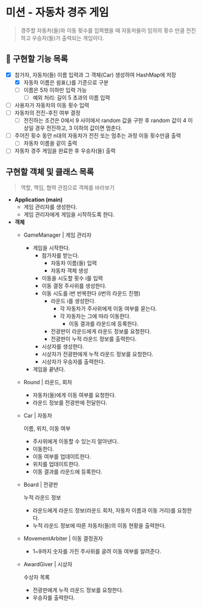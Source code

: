 # **미션 - 자동차 경주 게임**

> 경주할 자동차(들)와 이동 횟수를 입력했을 때 자동차들이 임의의 횟수 만큼 전진하고 우승자(들)가 출력되는 게임이다.

## **🚀 구현할 기능 목록**

- [x]  참가자, 자동차(들) 이름 입력과 그 객체(Car) 생성하여 HashMap에 저장
    - [x]  자동차 이름은 쉼표(,)를 기준으로 구분
    - [ ]  이름은 5자 이하만 입력 가능
        - [ ]  예외 처리: 길이 5 초과의 이름 입력
- [ ]  사용자가 자동차의 이동 횟수 입력
- [ ]  자동차의 전진-후진 여부 결정
    - [ ]  전진하는 조건은 0에서 9 사이에서 random 값을 구한 후 random 값이 4 이상일 경우 전진하고, 3 이하의 값이면 멈춘다.
- [ ]  주어진 횟수 동안 n대의 자동차가 전진 또는 멈추는 과정 이동 횟수만큼 출력
    - [ ]  자동차 이름을 같이 출력
- [ ]  자동차 경주 게임을 완료한 후 우승자(들) 출력

## 구현할 객체 및 클래스 목록

> 역할, 책임, 협력 관점으로 객체를 바라보기

- **Application (main)**
    - 게임 관리자를 생성한다.
    - 게임 관리자에게 게임을 시작하도록 한다.
- **객체**
    - GameManager | 게임 관리자
        - 게임을 시작한다.
            - 참가자를 받는다.
                - 자동차 이름(들) 입력
                - 자동차 객체 생성
            - 이동을 시도할 횟수 i를 입력
            - 이동 결정 주사위를 생성한다.
            - 이동 시도를 i번 반복한다 (i번의 라운드 진행)
                - 라운드 i를 생성한다.
                    - 각 자동차가 주사위에게 이동 여부를 묻는다.
                    - 각 자동차는 그에 따라 이동한다.
                        - 이동 결과를 라운드에 등록한다.
                - 전광판이 라운드에게 라운드 정보를 요청한다.
                - 전광판이 누적 라운드 정보를 출력한다.
            - 시상자를 생성한다.
            - 시상자가 전광판에게 누적 라운드 정보를 요청한다.
            - 시상자가 우승자를 출력한다.
        - 게임을 끝낸다.
    - Round | 라운드, 회차
        - 자동차(들)에게 이동 여부를 요청한다.
        - 라운드 정보를 전광판에 전달한다.
    - Car | 자동차

        이름, 위치, 이동 여부

        - 주사위에게 이동할 수 있는지 알아낸다.
        - 이동한다.
        - 이동 여부를 업데이트한다.
        - 위치를 업데이트한다.
        - 이동 결과를 라운드에 등록한다.
    - Board | 전광판

        누적 라운드 정보

        - 라운드에게 라운드 정보(라운드 회차, 자동차 이름과 이동 거리)를 요청한다.
        - 누적 라운드 정보에 따른 자동차(들)의 이동 현황을 출력한다.
    - MovementArbiter | 이동 결정권자
        - 1~9까지 숫자를 가진 주사위를 굴려 이동 여부를 알려준다.
    - AwardGiver | 시상자

        수상자 목록

        - 전광판에게 누적 라운드 정보를 요청한다.
        - 우승자를 출력한다.